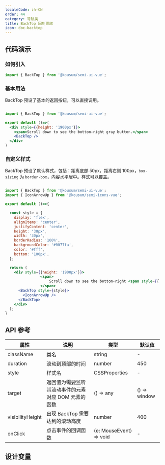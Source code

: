 ```yaml
---
localeCode: zh-CN
order: 44
category: 导航类
title: BackTop 回到顶部
icon: doc-backtop
---
```


## 代码演示

### 如何引入

```jsx import
import { BackTop } from '@kousum/semi-ui-vue';
```

### 基本用法

BackTop 预设了基本的返回按钮，可以直接调用。

```jsx live=true

import { BackTop } from '@kousum/semi-ui-vue';

export default ()=>(
  <div style={{height: '1900px'}}>
    <span>Scroll down to see the bottom-right gray button.</span>
    <BackTop />
  </div>
)
```

### 自定义样式

BackTop 预设了默认样式，包括：距离底部 50px，距离右侧 100px，`box-sizing` 为 `border-box`，内容水平居中。样式可以覆盖。

```jsx live=true

import { BackTop } from '@kousum/semi-ui-vue';
import { IconArrowUp } from '@kousum/semi-icons-vue';

export default ()=>{

  const style = {
    display: 'flex',
    alignItems: 'center',
    justifyContent: 'center',
    height: '30px',
    width: '30px',
    borderRadius: '100%',
    backgroundColor: '#0077fa',
    color: '#fff',
    bottom: '100px',
  };

  return (
    <div style={{height: '1900px'}}>
                <span>
                    Scroll down to see the bottom-right <span style={{ color: '#0077fa' }}>blue circular</span> button.
                </span>
      <BackTop style={style}>
        <IconArrowUp />
      </BackTop>
    </div>
  );
}
```

## API 参考

| 属性             | 说明                                                | 类型     | 默认值       |
| ---------------- | --------------------------------------------------- | -------- | ------------ |
| className        | 类名                                                | string   | -            |
| duration         | 滚动到顶部的时间                                    | number   | 450          |
| style            | 样式名                                              | CSSProperties   | -            |
| target           | 返回值为需要监听其滚动事件的元素对应 DOM 元素的函数 | () => any | () => window |
| visibilityHeight | 出现 BackTop 需要达到的滚动高度                     | number   | 400          |
| onClick          | 点击事件的回调函数                                  | (e: MouseEvent) => void | -            |

## 设计变量
<DesignToken/>
